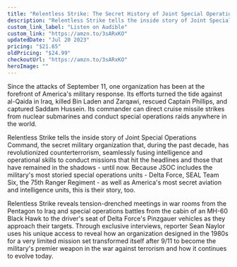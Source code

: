 ```yaml
---
title: "Relentless Strike: The Secret History of Joint Special Operations Command by Sean Naylor"
description: "Relentless Strike tells the inside story of Joint Special Operations Command, the secret military organization that, during the past decade, has revolutionized counterterrorism, seamlessly fusing intelligence and operational skills to conduct missions that hit the headlines and those that have remained in the shadows - until now. "
custom_link_label: "Listen on Audible"
custom_link: "https://amzn.to/3sARxKO"
updatedDate: "Jul 20 2023"
pricing: "$21.65"
oldPricing: "$24.99"
checkoutUrl: "https://amzn.to/3sARxKO"
heroImage: ""
---
```


Since the attacks of September 11, one organization has been at the forefront of America's military response. Its efforts turned the tide against al-Qaida in Iraq, killed Bin Laden and Zarqawi, rescued Captain Phillips, and captured Saddam Hussein. Its commander can direct cruise missile strikes from nuclear submarines and conduct special operations raids anywhere in the world.

Relentless Strike tells the inside story of Joint Special Operations Command, the secret military organization that, during the past decade, has revolutionized counterterrorism, seamlessly fusing intelligence and operational skills to conduct missions that hit the headlines and those that have remained in the shadows - until now. Because JSOC includes the military's most storied special operations units - Delta Force, SEAL Team Six, the 75th Ranger Regiment - as well as America's most secret aviation and intelligence units, this is their story, too.

Relentless Strike reveals tension-drenched meetings in war rooms from the Pentagon to Iraq and special operations battles from the cabin of an MH-60 Black Hawk to the driver's seat of Delta Force's Pinzgauer vehicles as they approach their targets. Through exclusive interviews, reporter Sean Naylor uses his unique access to reveal how an organization designed in the 1980s for a very limited mission set transformed itself after 9/11 to become the military's premier weapon in the war against terrorism and how it continues to evolve today.

